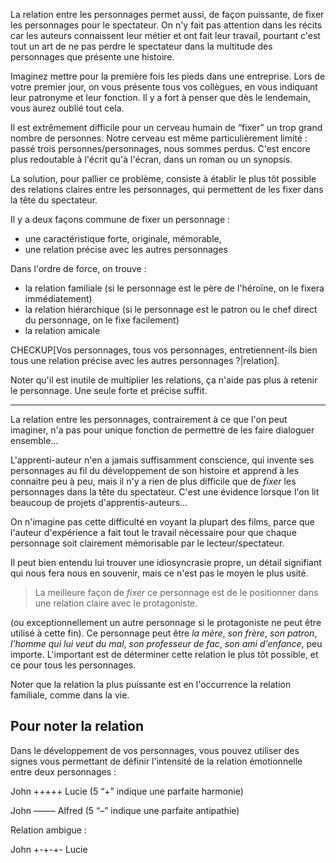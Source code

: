 <!-- Page: #370 La relation fixe le personnage -->

La relation entre les personnages permet aussi, de façon puissante, de fixer les personnages pour le spectateur. On n'y fait pas attention dans les récits car les auteurs connaissent leur métier et ont fait leur travail, pourtant c'est tout un art de ne pas perdre le spectateur dans la multitude des personnages que présente une histoire.

Imaginez mettre pour la première fois les pieds dans une entreprise. Lors de votre premier jour, on vous présente tous vos collègues, en vous indiquant leur patronyme et leur fonction. Il y a fort à penser que dès le lendemain, vous aurez oublié tout cela.

Il est extrêmement difficile pour un cerveau humain de “fixer” un trop grand nombre de personnes. Notre cerveau est même particulièrement limité : passé trois personnes/personnages, nous sommes perdus. C'est encore plus redoutable à l'écrit qu'à l'écran, dans un roman ou un synopsis.

La solution, pour pallier ce problème, consiste à établir le plus tôt possible des relations claires entre les personnages, qui permettent de les fixer dans la tête du spectateur.

Il y a deux façons commune de fixer un personnage :

* une caractéristique forte, originale, mémorable,
* une relation précise avec les autres personnages

Dans l'ordre de force, on trouve :

* la relation familiale (si le personnage est le père de l'héroïne, on le fixera immédiatement)
* la relation hiérarchique (si le personnage est le patron ou le chef direct du personnage, on le fixe facilement)
* la relation amicale

CHECKUP[Vos personnages, tous vos personnages, entretiennent-ils bien tous une relation précise avec les autres personnages ?|relation].

Noter qu'il est inutile de multiplier les relations, ça n'aide pas plus à retenir le personnage. Une seule forte et précise suffit.


**********************************************

La relation entre les personnages, contrairement à ce que l'on peut imaginer, n'a pas pour unique fonction de permettre de les faire dialoguer ensemble…

L'apprenti-auteur n'en a jamais suffisamment conscience, qui invente ses personnages au fil du développement de son histoire et apprend à les connaitre peu à peu, mais il n'y a rien de plus difficile que de *fixer* les personnages dans la tête du spectateur. C'est une évidence lorsque l'on lit beaucoup de projets d'apprentis-auteurs…

On n'imagine pas cette difficulté en voyant la plupart des films, parce que l'auteur d'expérience a fait tout le travail nécessaire pour que chaque personnage soit clairement mémorisable par le lecteur/spectateur.

Il peut bien entendu lui trouver une idiosyncrasie propre, un détail signifiant qui nous fera nous en souvenir, mais ce n'est pas le moyen le plus usité. 

> La meilleure façon de *fixer* ce personnage est de le positionner dans une relation claire avec le protagoniste. 

(ou exceptionnellement un autre personnage si le protagoniste ne peut être utilisé à cette fin). Ce personnage peut être *la mère*, *son frère*, *son patron*, *l'homme qui lui veut du mal*, *son professeur de fac*, *son ami d'enfance*, peu importe. L'important est de déterminer cette relation le plus tôt possible, et ce pour tous les personnages.

Noter que la relation la plus puissante est en l'occurrence la relation familiale, comme dans la vie.

## Pour noter la relation

Dans le développement de vos personnages, vous pouvez utiliser des signes vous permettant de définir l'intensité de la relation émotionnelle entre deux personnages :

John +++++ Lucie (5 “+” indique une parfaite harmonie)

John ––––– Alfred (5 “–” indique une parfaite antipathie)

Relation ambigue&nbsp;:

John +-+-+- Lucie

